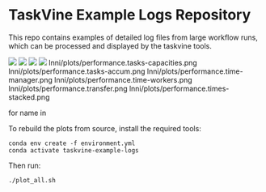 # TaskVine Example Logs Repository

This repo contains examples of detailed log files from
large workflow runs, which can be processed and displayed
by the taskvine tools.

<img src=lnni/plots/performance.workers.png>
<img src=lnni/plots/performance.workers-accum.png>
<img src=lnni/plots/performance.workers-disk.png>
<img src=lnni/plots/performance.tasks.png>
lnni/plots/performance.tasks-capacities.png
lnni/plots/performance.tasks-accum.png
lnni/plots/performance.time-manager.png
lnni/plots/performance.time-workers.png
lnni/plots/performance.transfer.png
lnni/plots/performance.times-stacked.png

for name in 


To rebuild the plots from source, install the required tools:
```
conda env create -f environment.yml
conda activate taskvine-example-logs
```

Then run:
```
./plot_all.sh
```

